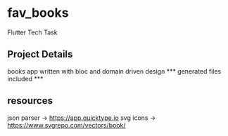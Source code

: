 # fav_books

Flutter Tech Task

## Project Details

books app written with bloc and domain driven design
*** generated files included ***

## resources

json parser -> https://app.quicktype.io
svg icons -> https://www.svgrepo.com/vectors/book/



